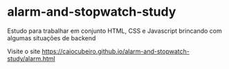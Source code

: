 # alarm-and-stopwatch-study

Estudo para trabalhar em conjunto HTML, CSS e Javascript brincando com algumas situações de backend 

Visite o site https://caiocubeiro.github.io/alarm-and-stopwatch-study/alarm.html
